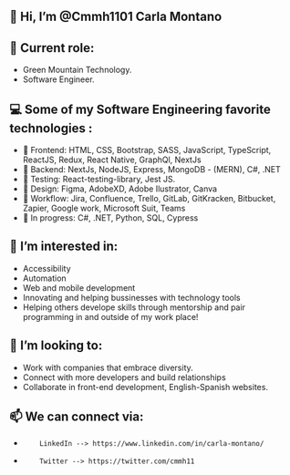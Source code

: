 ## 👋 Hi, I’m @Cmmh1101 Carla Montano

## 💞️ Current role:
   - Green Mountain Technology.
   - Software Engineer. 

## 💻 Some of my Software Engineering favorite technologies : 
   - 🌱 Frontend: HTML, CSS, Bootstrap, SASS, JavaScript, TypeScript, ReactJS, Redux, React Native, GraphQl, NextJs
   - 🌱 Backend: NextJs, NodeJS, Express, MongoDB - (MERN), C#, .NET
   - 🌱 Testing: React-testing-library, Jest JS.
   - 🌱 Design: Figma, AdobeXD, Adobe Ilustrator, Canva 
   - 🌱 Workflow: Jira, Confluence, Trello, GitLab, GitKracken, Bitbucket, Zapier, Google work, Microsoft Suit, Teams
   - 🌱 In progress: C#, .NET, Python, SQL, Cypress

## 👀 I’m interested in:
   - Accessibility
   - Automation
   - Web and mobile development
   - Innovating and helping bussinesses with technology tools
   - Helping others develope skills through mentorship and pair programming in and outside of my work place!
 
## 💞️ I’m looking to:
   - Work with companies that embrace diversity.
   - Connect with more developers and build relationships
   - Collaborate in front-end development, English-Spanish websites. 


## 📫 We can connect via: 

-         LinkedIn --> https://www.linkedin.com/in/carla-montano/ 
-         Twitter --> https://twitter.com/cmmh11

<!---
Cmmh1101/Cmmh1101 is a ✨ special ✨ repository because its `README.md` (this file) appears on your GitHub profile.
You can click the Preview link to take a look at your changes.
--->
